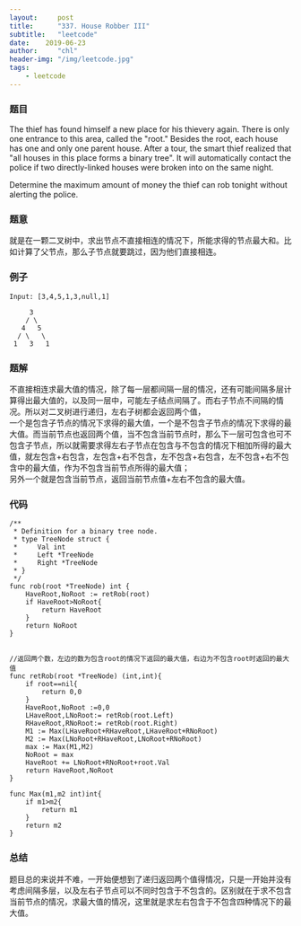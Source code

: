 ```yaml
---
layout:     post
title:      "337. House Robber III"
subtitle:   "leetcode"
date:    2019-06-23
author:     "chl"
header-img: "/img/leetcode.jpg"
tags:
    - leetcode
--- 
```


### 题目
The thief has found himself a new place for his thievery again. There is only one entrance to this area, called the "root." Besides the root, each house has one and only one parent house. After a tour, the smart thief realized that "all houses in this place forms a binary tree". It will automatically contact the police if two directly-linked houses were broken into on the same night.

Determine the maximum amount of money the thief can rob tonight without alerting the police.

### 题意
就是在一颗二叉树中，求出节点不直接相连的情况下，所能求得的节点最大和。比如计算了父节点，那么子节点就要跳过，因为他们直接相连。

### 例子

```
Input: [3,4,5,1,3,null,1]

     3
    / \
   4   5
  / \   \ 
 1   3   1

```

### 题解
不直接相连求最大值的情况，除了每一层都间隔一层的情况，还有可能间隔多层计算得出最大值的，以及同一层中，可能左子结点间隔了。而右子节点不间隔的情况。所以对二叉树进行递归，左右子树都会返回两个值，  
一个是包含子节点的情况下求得的最大值，一个是不包含子节点的情况下求得的最大值。而当前节点也返回两个值，当不包含当前节点时，那么下一层可包含也可不包含子节点，所以就需要求得左右子节点在包含与不包含的情况下相加所得的最大值，就左包含+右包含，左包含+右不包含，左不包含+右包含，左不包含+右不包含中的最大值，作为不包含当前节点所得的最大值；  
另外一个就是包含当前节点，返回当前节点值+左右不包含的最大值。

### 代码

```
/**
 * Definition for a binary tree node.
 * type TreeNode struct {
 *     Val int
 *     Left *TreeNode
 *     Right *TreeNode
 * }
 */
func rob(root *TreeNode) int {
    HaveRoot,NoRoot := retRob(root)
    if HaveRoot>NoRoot{
        return HaveRoot
    }
    return NoRoot
}


//返回两个数，左边的数为包含root的情况下返回的最大值，右边为不包含root时返回的最大值
func retRob(root *TreeNode) (int,int){
    if root==nil{
        return 0,0
    }
    HaveRoot,NoRoot :=0,0
    LHaveRoot,LNoRoot:= retRob(root.Left)
    RHaveRoot,RNoRoot:= retRob(root.Right)
    M1 := Max(LHaveRoot+RHaveRoot,LHaveRoot+RNoRoot)
    M2 := Max(LNoRoot+RHaveRoot,LNoRoot+RNoRoot)
    max := Max(M1,M2)
    NoRoot = max
    HaveRoot += LNoRoot+RNoRoot+root.Val
    return HaveRoot,NoRoot
}

func Max(m1,m2 int)int{
    if m1>m2{
        return m1
    }
    return m2
}
```

### 总结
题目总的来说并不难，一开始便想到了递归返回两个值得情况，只是一开始并没有考虑间隔多层，以及左右子节点可以不同时包含于不包含的。区别就在于求不包含当前节点的情况，求最大值的情况，这里就是求左右包含于不包含四种情况下的最大值。